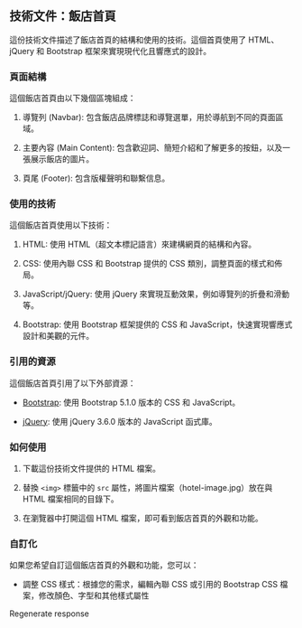 技術文件：飯店首頁
---------
 
這份技術文件描述了飯店首頁的結構和使用的技術。這個首頁使用了 HTML、jQuery 和 Bootstrap 框架來實現現代化且響應式的設計。
 
### 頁面結構
 
這個飯店首頁由以下幾個區塊組成：
 
1.  導覽列 (Navbar): 包含飯店品牌標誌和導覽選單，用於導航到不同的頁面區域。
    
2.  主要內容 (Main Content): 包含歡迎詞、簡短介紹和了解更多的按鈕，以及一張展示飯店的圖片。
    
3.  頁尾 (Footer): 包含版權聲明和聯繫信息。
    
 
### 使用的技術
 
這個飯店首頁使用以下技術：
 
1.  HTML: 使用 HTML（超文本標記語言）來建構網頁的結構和內容。
    
2.  CSS: 使用內聯 CSS 和 Bootstrap 提供的 CSS 類別，調整頁面的樣式和佈局。
    
3.  JavaScript/jQuery: 使用 jQuery 來實現互動效果，例如導覽列的折疊和滑動等。
    
4.  Bootstrap: 使用 Bootstrap 框架提供的 CSS 和 JavaScript，快速實現響應式設計和美觀的元件。
    
 
### 引用的資源
 
這個飯店首頁引用了以下外部資源：
 
*   [Bootstrap](https://getbootstrap.com/): 使用 Bootstrap 5.1.0 版本的 CSS 和 JavaScript。
    
*   [jQuery](https://jquery.com/): 使用 jQuery 3.6.0 版本的 JavaScript 函式庫。
    
 
### 如何使用
 
1.  下載這份技術文件提供的 HTML 檔案。
    
2.  替換 `<img>` 標籤中的 `src` 屬性，將圖片檔案（hotel-image.jpg）放在與 HTML 檔案相同的目錄下。
    
3.  在瀏覽器中打開這個 HTML 檔案，即可看到飯店首頁的外觀和功能。
    
 
### 自訂化
 
如果您希望自訂這個飯店首頁的外觀和功能，您可以：
 
*   調整 CSS 樣式：根據您的需求，編輯內聯 CSS 或引用的 Bootstrap CSS 檔案，修改顏色、字型和其他樣式屬性
    
 
Regenerate response
